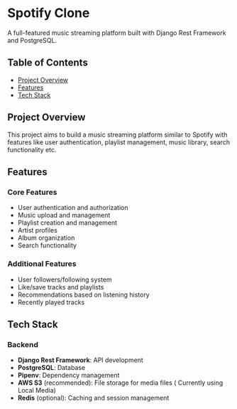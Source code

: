 # Spotify Clone

A full-featured music streaming platform built with Django Rest Framework and PostgreSQL.

## Table of Contents
- [Project Overview](#project-overview)
- [Features](#features)
- [Tech Stack](#tech-stack)

## Project Overview

This project aims to build a music streaming platform similar to Spotify with features like user authentication, playlist management, music library, search functionality etc.

## Features

### Core Features
- User authentication and authorization
- Music upload and management
- Playlist creation and management
- Artist profiles
- Album organization
- Search functionality

### Additional Features
- User followers/following system
- Like/save tracks and playlists
- Recommendations based on listening history
- Recently played tracks

## Tech Stack

### Backend
- **Django Rest Framework**: API development
- **PostgreSQL**: Database
- **Pipenv**: Dependency management
- **AWS S3** (recommended): File storage for media files ( Currently using Local Media)
- **Redis** (optional): Caching and session management